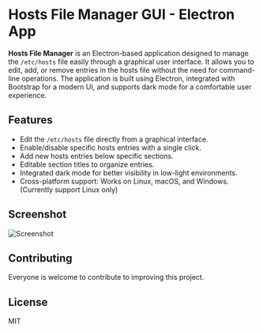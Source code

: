 # Hosts File Manager GUI - Electron App

**Hosts File Manager** is an Electron-based application designed to manage the `/etc/hosts` file easily through a graphical user interface. It allows you to edit, add, or remove entries in the hosts file without the need for command-line operations. The application is built using Electron, integrated with Bootstrap for a modern UI, and supports dark mode for a comfortable user experience.

## Features

- Edit the `/etc/hosts` file directly from a graphical interface.
- Enable/disable specific hosts entries with a single click.
- Add new hosts entries below specific sections.
- Editable section titles to organize entries.
- Integrated dark mode for better visibility in low-light environments.
- Cross-platform support: Works on Linux, macOS, and Windows. (Currently support Linux only)

## Screenshot

![Screenshot](https://i.imgur.com/vTAAlF1.png)

## Contributing

Everyone is welcome to contribute to improving this project.

## License

MIT
